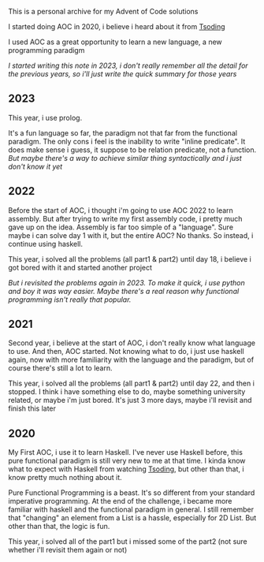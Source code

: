 This is a personal archive for my Advent of Code solutions

I started doing AOC in 2020, i believe i heard about it from [Tsoding](https://www.youtube.com/@TsodingDaily)

I used AOC as a great opportunity to learn a new language, a new programming paradigm

*I started writing this note in 2023, i don't really remember all the detail for the previous years, so i'll just write the quick summary for those years*

## 2023
This year, i use prolog.

It's a fun language so far, the paradigm not that far from the functional paradigm. The only cons i feel is the inability to write "inline predicate". It does make sense i guess, it suppose to be relation predicate, not a function.
*But maybe there's a way to achieve similar thing syntactically and i just don't know it yet*

## 2022
Before the start of AOC, i thought i'm going to use AOC 2022 to learn assembly. But after trying to write my first assembly code, i pretty much gave up on the idea. Assembly is far too simple of a "language". Sure maybe i can solve day 1 with it, but the entire AOC? No thanks. So instead, i continue using haskell.

This year, i solved all the problems (all part1 & part2) until day 18, i believe i got bored with it and started another project

*But i revisited the problems again in 2023. To make it quick, i use python and boy it was way easier. Maybe there's a real reason why functional programming isn't really that popular.*

## 2021
Second year, i believe at the start of AOC, i don't really know what language to use. And then, AOC started. Not knowing what to do, i just use haskell again, now with more familiarity with the language and the paradigm, but of course there's still a lot to learn.

This year, i solved all the problems (all part1 & part2) until day 22, and then i stopped. I think i have something else to do, maybe something university related, or maybe i'm just bored. It's just 3 more days, maybe i'll revisit and finish this later


## 2020
My First AOC, i use it to learn Haskell. I've never use Haskell before, this pure functional paradigm is still very new to me at that time. I kinda know what to expect with Haskell from watching [Tsoding](https://www.youtube.com/@TsodingDaily), but other than that, i know pretty much nothing about it.

Pure Functional Programming is a beast. It's so different from your standard imperative programming. At the end of the challenge, i became more familiar with haskell and the functional paradigm in general. I still remember that "changing" an element from a List is a hassle, especially for 2D List. But other than that, the logic is fun.

This year, i solved all of the part1 but i missed some of the part2 (not sure whether i'll revisit them again or not)
